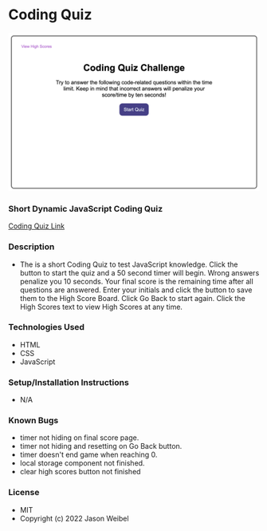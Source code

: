 # Coding Quiz

![screenshot](assets/images/Coding-Quiz.png)

### **Short Dynamic JavaScript Coding Quiz**

[Coding Quiz Link](https://jweibelbootcamp.github.io/Coding-Quiz//)

### **Description**
* The is a short Coding Quiz to test JavaScript knowledge. Click the button to start the quiz and a 50 second timer will begin. Wrong answers penalize you 10 seconds.  Your final score is the remaining time after all questions are answered. Enter your initials and click the button to save them to the High Score Board. Click Go Back to start again.  Click the High Scores text to view High Scores at any time. 

### **Technologies Used**
* HTML
* CSS
* JavaScript

### **Setup/Installation Instructions**
* N/A

### **Known Bugs**
* timer not hiding on final score page.
* timer not hiding and resetting on Go Back button.
* timer doesn't end game when reaching 0.
* local storage component not finished.
* clear high scores button not finished 

### **License**
* MIT <br />
* Copyright (c) 2022 Jason Weibel